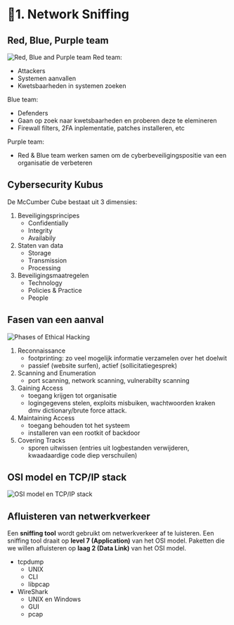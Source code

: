 # 👃1.  Network Sniffing 
## Red, Blue, Purple team
![Red, Blue and Purple team](https://www.ensigninfosecurity.com/images/default-source/offensive-cybersecurity/offensive-cybersecurity697da024-fc3c-456d-a916-dfd5827f57bc.png?Status=Master&sfvrsn=f86aef3f_3)
Red team:
- Attackers
- Systemen aanvallen
- Kwetsbaarheden in systemen zoeken

Blue team:
- Defenders
- Gaan op zoek naar kwetsbaarheden en proberen deze te elemineren
- Firewall filters, 2FA inplementatie, patches installeren, etc

Purple team:
- Red & Blue team werken samen om de cyberbeveiligingspositie van een organisatie de verbeteren

## Cybersecurity Kubus
De McCumber Cube bestaat uit 3 dimensies:
1. Beveiligingsprincipes
   - Confidentially
   - Integrity
   - Availabily
2. Staten van data
   - Storage
   - Transmission
   - Processing
3. Beveiligingsmaatregelen
   - Technology
   - Policies & Practice
   - People

## Fasen van een aanval
![Phases of Ethical Hacking](https://i.postimg.cc/cL6wqvQ6/image.png)
1. Reconnaissance
   - footprinting: zo veel mogelijk informatie verzamelen over het doelwit
   - passief (website surfen), actief (sollicitatiegesprek)
2. Scanning and Enumeration
   - port scanning, network scanning, vulnerabilty scanning 
3. Gaining Access
   - toegang krijgen tot organisatie
   - logingegevens stelen, exploits misbuiken, wachtwoorden kraken dmv dictionary/brute force attack.
4. Maintaining Access
   - toegang behouden tot het systeem
   - installeren van een rootkit of backdoor
5. Covering Tracks
   - sporen uitwissen (entries uit logbestanden verwijderen, kwaadaardige code diep verschuilen)

## OSI model en TCP/IP stack
![OSI model en TCP/IP stack](https://cdn.educba.com/academy/wp-content/uploads/2019/07/OSI-Model-vs-TCPIP-Model.png)

## Afluisteren van netwerkverkeer
Een **sniffing tool** wordt gebruikt om netwerkverkeer af te luisteren. Een sniffing tool draait op **level 7 (Application)** van het OSI model. Paketten die we willen afluisteren op **laag 2 (Data Link)** van het OSI model.
- tcpdump
  - UNIX
  - CLI
  - libpcap
- WireShark
  - UNIX en Windows
  - GUI
  - pcap
